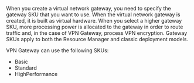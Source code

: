 When you create a virtual network gateway, you need to specify the gateway SKU that you want to use. When the virtual network gateway is created, it is built as virtual hardware. When you select a higher gateway SKU, more processing power is allocated to the gateway in order to route traffic and, in the case of VPN Gateway, process VPN encryption. Gateway SKUs apply to both the Resource Manager and classic deployment models.

VPN Gateway can use the following SKUs:

- Basic
- Standard
- HighPerformance